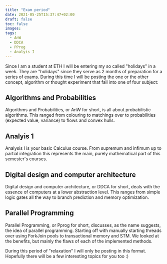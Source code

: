```yaml
---
title: "Exam period"
date: 2021-05-25T15:37:47+02:00
draft: false
toc: false
images:
tags:
  - AnW
  - DDCA
  - PProg
  - Analyis I
---
```

Since I am a student at ETH I will be entering my so called "holidays" in a week. They are "holidays" since they serve as 2 months of preparation for a series of exams. During this time I will be posting the one or the other concept, algorithm or thought experiment that fall into one of four subject:
## Algorithms and Probabilities
Algorithms and Probabilities, or AnW for short, is all about probabilistic algorithms. This ranged from colouring to matchings over to probabilities (expected value, variance) to flows and convex hulls.
## Analyis 1
Analysis I is your basic Calculus course. From supremum and infimum up to partial integration this represents the main, purely mathematical part of this semester's courses.
## Digital design and computer architecture
Digital design and computer architecture, or DDCA for short, deals with the essence of computers at a lower abstraction level. This ranges from simple logic gates all the way to branch prediction and memory optimization.
## Parallel Programming
Parallel Programming, or Pprog for short, discusses, as the name suggests, the idea of parallel programming. Starting off with manually starting threads over using ForkJoin pools to transactional memory and STM. We looked at the benefits, but mainly the flaws of each of the implemented methods.

During this period of "relaxation" I will only be posting in this format. Hopefully there will be a few interesting topics for you too :)
